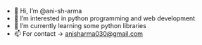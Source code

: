- 👋 Hi, I’m @ani-sh-arma
- 👀 I’m interested in python programming and web development
- 🌱 I’m currently learning some python libraries
- 📫 For contact -> anisharma030@gmail.com

<!---
ani-sh-arma/ani-sh-arma is a ✨ special ✨ repository because its `README.md` (this file) appears on your GitHub profile.
You can click the Preview link to take a look at your changes.
--->
